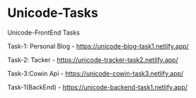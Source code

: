 # Unicode-Tasks
Unicode-FrontEnd Tasks

Task-1: Personal Blog - https://unicode-blog-task1.netlify.app/

Task-2: Tacker - https://unicode-tracker-task2.netlify.app/

Task-3:Cowin Api - https://unicode-cowin-task3.netlify.app/

Task-1(BackEnd) - https://unicode-backend-task1.netlify.app/
